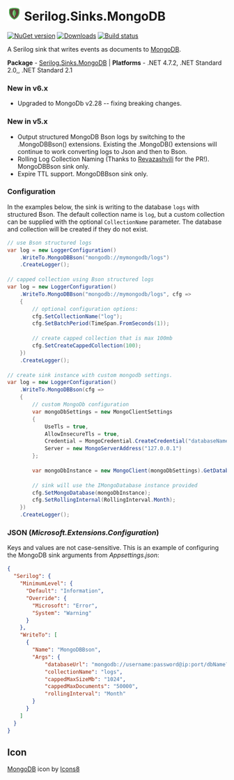 # ![mongo icon](https://raw.githubusercontent.com/ChangemakerStudios/serilog-sinks-mongodb/dev/assets/mongo-icon.png) Serilog.Sinks.MongoDB

[![NuGet version](https://badge.fury.io/nu/Serilog.Sinks.MongoDB.svg)](https://badge.fury.io/nu/Serilog.Sinks.MongoDB)
[![Downloads](https://img.shields.io/nuget/dt/Serilog.Sinks.MongoDB.svg?logo=nuget&color=purple)](https://www.nuget.org/packages/Serilog.Sinks.MongoDB) 
[![Build status](https://github.com/ChangemakerStudios/serilog-sinks-mongodb/actions/workflows/deploy.yml/badge.svg)](https://github.com/ChangemakerStudios/serilog-sinks-mongodb/actions) 

A Serilog sink that writes events as documents to [MongoDB](http://mongodb.org).

**Package** - [Serilog.Sinks.MongoDB](http://nuget.org/packages/serilog.sinks.mongodb)
| **Platforms** - .NET 4.7.2, .NET Standard 2.0,, .NET Standard 2.1

### New in v6.x
* Upgraded to MongoDb v2.28 -- fixing breaking changes.

### New in v5.x
* Output structured MongoDB Bson logs by switching to the .MongoDBBson() extensions. Existing the .MongoDB() extensions will continue to work converting logs to Json and then to Bson.
* Rolling Log Collection Naming (Thanks to [Revazashvili](https://github.com/Revazashvili) for the PR!). MongoDBBson sink only.
* Expire TTL support. MongoDBBson sink only.

### Configuration
In the examples below, the sink is writing to the database `logs` with structured Bson. The default collection name is `log`, but a custom collection can be supplied with the optional `CollectionName` parameter. The database and collection will be created if they do not exist.

```csharp
// use Bson structured logs
var log = new LoggerConfiguration()
    .WriteTo.MongoDBBson("mongodb://mymongodb/logs")
    .CreateLogger();

// capped collection using Bson structured logs
var log = new LoggerConfiguration()
    .WriteTo.MongoDBBson("mongodb://mymongodb/logs", cfg =>
    {
        // optional configuration options:
        cfg.SetCollectionName("log");
        cfg.SetBatchPeriod(TimeSpan.FromSeconds(1));

        // create capped collection that is max 100mb
        cfg.SetCreateCappedCollection(100);
    })
    .CreateLogger();

// create sink instance with custom mongodb settings.
var log = new LoggerConfiguration()
	.WriteTo.MongoDBBson(cfg =>
    {
		// custom MongoDb configuration
		var mongoDbSettings = new MongoClientSettings
		{
			UseTls = true,			
			AllowInsecureTls = true,
			Credential = MongoCredential.CreateCredential("databaseName", "username", "password"),
			Server = new MongoServerAddress("127.0.0.1")
		};

		var mongoDbInstance = new MongoClient(mongoDbSettings).GetDatabase("serilog");
		
		// sink will use the IMongoDatabase instance provided
		cfg.SetMongoDatabase(mongoDbInstance);
		cfg.SetRollingInternal(RollingInterval.Month);
    })
	.CreateLogger();
```
### JSON (_Microsoft.Extensions.Configuration_)

Keys and values are not case-sensitive. This is an example of configuring the MongoDB sink arguments from _Appsettings.json_:

```json
{
  "Serilog": {
    "MinimumLevel": {
      "Default": "Information",
      "Override": {
        "Microsoft": "Error",
        "System": "Warning"
      }
    },
    "WriteTo": [
      { 
      	"Name": "MongoDBBson", 
        "Args": { 
            "databaseUrl": "mongodb://username:password@ip:port/dbName?authSource=admin",
            "collectionName": "logs",
            "cappedMaxSizeMb": "1024",
            "cappedMaxDocuments": "50000",
            "rollingInterval": "Month"
        }
      } 
    ]
  }
}
```

## Icon

[MongoDB](https://icons8.com/icon/74402/mongodb) icon by [Icons8](https://icons8.com)
